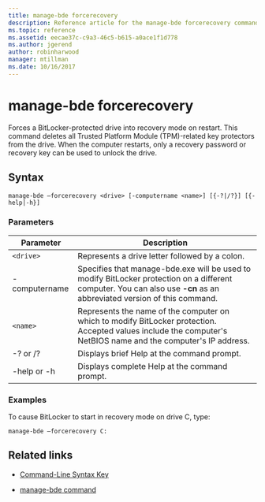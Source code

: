 ```yaml
---
title: manage-bde forcerecovery
description: Reference article for the manage-bde forcerecovery command, which forces a BitLocker-protected drive into recovery mode on restart.
ms.topic: reference
ms.assetid: eecae37c-c9a3-46c5-b615-a0ace1f1d778
ms.author: jgerend
author: robinharwood
manager: mtillman
ms.date: 10/16/2017
---
```


# manage-bde forcerecovery

Forces a BitLocker-protected drive into recovery mode on restart. This command deletes all Trusted Platform Module (TPM)-related key protectors from the drive. When the computer restarts, only a recovery password or recovery key can be used to unlock the drive.

## Syntax

```
manage-bde –forcerecovery <drive> [-computername <name>] [{-?|/?}] [{-help|-h}]
```

### Parameters

| Parameter | Description |
| --------- | ----------- |
| `<drive>` | Represents a drive letter followed by a colon. |
| -computername | Specifies that manage-bde.exe will be used to modify BitLocker protection on a different computer. You can also use **-cn** as an abbreviated version of this command. |
| `<name>` | Represents the name of the computer on which to modify BitLocker protection. Accepted values include the computer's NetBIOS name and the computer's IP address. |
| -? or /? | Displays brief Help at the command prompt. |
| -help or -h | Displays complete Help at the command prompt. |

### Examples

To cause BitLocker to start in recovery mode on drive C, type:

```
manage-bde –forcerecovery C:
```

## Related links

- [Command-Line Syntax Key](command-line-syntax-key.md)

- [manage-bde command](manage-bde.md)
